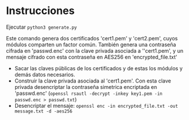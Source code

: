 # Instrucciones
Ejecutar `python3 generate.py`

Este comando genera dos certificados 'cert1.pem' y 'cert2.pem', cuyos módulos comparten un factor común. También genera una contraseña cifrada en 'passwd.enc' con la clave privada asociada a ''cert1.pem', y un mensaje cifrado con esta contraseña en AES256 en 'encrypted_file.txt' 

- Sacar las claves públicas de los certificados y de estas los módulos y demás datos necesarios.
- Construir la clave privada asociada al 'cert1.pem'. Con esta clave privada desencriptar la contraseña simetrica encriptada en 'passwd.enc' (`openssl rsautl -decrypt -inkey key1.pem -in passwd.enc > passwd.txt`)
- Desencriptar el mensaje: `openssl enc -in encrypted_file.txt -out message.txt -d -aes256`
